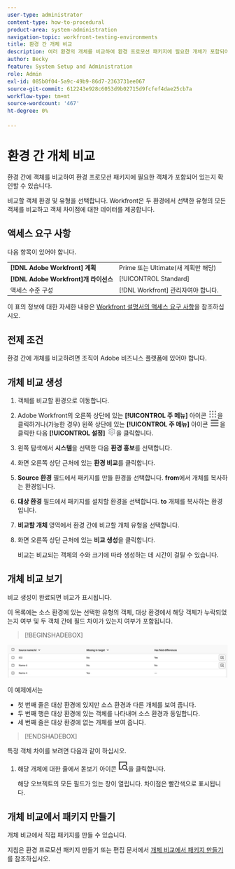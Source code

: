 ```yaml
---
user-type: administrator
content-type: how-to-procedural
product-area: system-administration
navigation-topic: workfront-testing-environments
title: 환경 간 개체 비교
description: 여러 환경의 개체를 비교하여 환경 프로모션 패키지에 필요한 개체가 포함되어 있는지 확인할 수 있습니다.
author: Becky
feature: System Setup and Administration
role: Admin
exl-id: 085b0f04-5a9c-49b9-86d7-2363731ee067
source-git-commit: 612243e928c6053d9b02715d9fcfef4dae25cb7a
workflow-type: tm+mt
source-wordcount: '467'
ht-degree: 0%

---
```


# 환경 간 개체 비교

환경 간에 객체를 비교하여 환경 프로모션 패키지에 필요한 객체가 포함되어 있는지 확인할 수 있습니다.

비교할 객체 환경 및 유형을 선택합니다. Workfront은 두 환경에서 선택한 유형의 모든 객체를 비교하고 객체 차이점에 대한 데이터를 제공합니다.

## 액세스 요구 사항

다음 항목이 있어야 합니다.

<table>
  <tr>
   <td><strong>[!DNL Adobe Workfront] 계획</strong>
   </td>
   <td> Prime 또는 Ultimate(새 계획만 해당)
   </td>
  </tr>
  <tr>
   <td><strong>[!DNL Adobe Workfront]개 라이선스</strong>
   </td>
   <td> [!UICONTROL Standard]
   </td>
  </tr>
   <tr>
   <td>액세스 수준 구성
   </td>
   <td>[!DNL Workfront] 관리자여야 합니다.
   </td>
  </tr>
</table>

이 표의 정보에 대한 자세한 내용은 [Workfront 설명서의 액세스 요구 사항](/help/quicksilver/administration-and-setup/add-users/access-levels-and-object-permissions/access-level-requirements-in-documentation.md)을 참조하십시오.

## 전제 조건

환경 간에 개체를 비교하려면 조직이 Adobe 비즈니스 플랫폼에 있어야 합니다.

## 개체 비교 생성

1. 객체를 비교할 환경으로 이동합니다.
1. Adobe Workfront의 오른쪽 상단에 있는 **[!UICONTROL 주 메뉴]** 아이콘 ![주 메뉴](/help/_includes/assets/main-menu-icon.png)을 클릭하거나(가능한 경우) 왼쪽 상단에 있는 **[!UICONTROL 주 메뉴]** 아이콘 ![주 메뉴](/help/_includes/assets/main-menu-icon-left-nav.png)을 클릭한 다음 **[!UICONTROL 설정]** ![설정 아이콘](/help/_includes/assets/gear-icon-setup.png)을 클릭합니다.
1. 왼쪽 탐색에서 **시스템**&#x200B;을 선택한 다음 **환경 홍보**&#x200B;를 선택합니다.
1. 화면 오른쪽 상단 근처에 있는 **환경 비교**&#x200B;를 클릭합니다.
1. **Source 환경** 필드에서 패키지를 만들 환경을 선택합니다. **from**&#x200B;에서 개체를 복사하는 환경입니다.
1. **대상 환경** 필드에서 패키지를 설치할 환경을 선택합니다. **to** 개체를 복사하는 환경입니다.
1. **비교할 개체** 영역에서 환경 간에 비교할 개체 유형을 선택합니다.
1. 화면 오른쪽 상단 근처에 있는 **비교 생성**&#x200B;을 클릭합니다.

   비교는 비교되는 객체의 수와 크기에 따라 생성하는 데 시간이 걸릴 수 있습니다.

## 개체 비교 보기

비교 생성이 완료되면 비교가 표시됩니다.

이 목록에는 소스 환경에 있는 선택한 유형의 객체, 대상 환경에서 해당 객체가 누락되었는지 여부 및 두 객체 간에 필드 차이가 있는지 여부가 포함됩니다.

>[!BEGINSHADEBOX]

![비교 예](assets/environment-promotion-comparison.png)

이 예제에서는

* 첫 번째 줄은 대상 환경에 있지만 소스 환경과 다른 개체를 보여 줍니다.
* 두 번째 행은 대상 환경에 있는 객체를 나타내며 소스 환경과 동일합니다.
* 세 번째 줄은 대상 환경에 없는 개체를 보여 줍니다.

>[!ENDSHADEBOX]

특정 객체 차이를 보려면 다음과 같이 하십시오.

1. 해당 개체에 대한 줄에서 돋보기 아이콘 ![비교 아이콘](assets/compare-icon.png)을 클릭합니다.

   해당 오브젝트의 모든 필드가 있는 창이 열립니다. 차이점은 빨간색으로 표시됩니다.

## 개체 비교에서 패키지 만들기

개체 비교에서 직접 패키지를 만들 수 있습니다.

지침은 환경 프로모션 패키지 만들기 또는 편집 문서에서 [개체 비교에서 패키지 만들기](/help/quicksilver/administration-and-setup/set-up-workfront/workfront-testing-environments/environment-promotion-create-package.md#create-a-package-from-an-object-comparison)를 참조하십시오.
